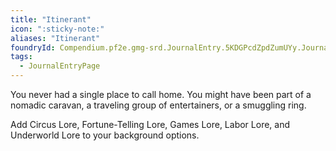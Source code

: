 ```yaml
---
title: "Itinerant"
icon: ":sticky-note:"
aliases: "Itinerant"
foundryId: Compendium.pf2e.gmg-srd.JournalEntry.5KDGPcdZpdZumUYy.JournalEntryPage.A8753mWID7rZdQ45
tags:
  - JournalEntryPage
---
```

You never had a single place to call home. You might have been part of a nomadic caravan, a traveling group of entertainers, or a smuggling ring.

Add Circus Lore, Fortune-Telling Lore, Games Lore, Labor Lore, and Underworld Lore to your background options.